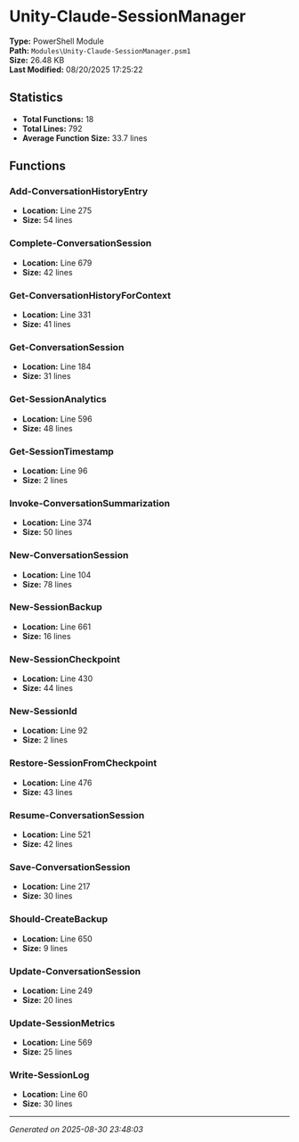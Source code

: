 # Unity-Claude-SessionManager

**Type:** PowerShell Module  
**Path:** `Modules\Unity-Claude-SessionManager.psm1`  
**Size:** 26.48 KB  
**Last Modified:** 08/20/2025 17:25:22  

## Statistics

- **Total Functions:** 18
- **Total Lines:** 792
- **Average Function Size:** 33.7 lines

## Functions


### Add-ConversationHistoryEntry

- **Location:** Line 275
- **Size:** 54 lines

 
### Complete-ConversationSession

- **Location:** Line 679
- **Size:** 42 lines

 
### Get-ConversationHistoryForContext

- **Location:** Line 331
- **Size:** 41 lines

 
### Get-ConversationSession

- **Location:** Line 184
- **Size:** 31 lines

 
### Get-SessionAnalytics

- **Location:** Line 596
- **Size:** 48 lines

 
### Get-SessionTimestamp

- **Location:** Line 96
- **Size:** 2 lines

 
### Invoke-ConversationSummarization

- **Location:** Line 374
- **Size:** 50 lines

 
### New-ConversationSession

- **Location:** Line 104
- **Size:** 78 lines

 
### New-SessionBackup

- **Location:** Line 661
- **Size:** 16 lines

 
### New-SessionCheckpoint

- **Location:** Line 430
- **Size:** 44 lines

 
### New-SessionId

- **Location:** Line 92
- **Size:** 2 lines

 
### Restore-SessionFromCheckpoint

- **Location:** Line 476
- **Size:** 43 lines

 
### Resume-ConversationSession

- **Location:** Line 521
- **Size:** 42 lines

 
### Save-ConversationSession

- **Location:** Line 217
- **Size:** 30 lines

 
### Should-CreateBackup

- **Location:** Line 650
- **Size:** 9 lines

 
### Update-ConversationSession

- **Location:** Line 249
- **Size:** 20 lines

 
### Update-SessionMetrics

- **Location:** Line 569
- **Size:** 25 lines

 
### Write-SessionLog

- **Location:** Line 60
- **Size:** 30 lines



---
*Generated on 2025-08-30 23:48:03*
